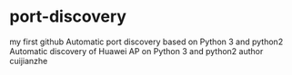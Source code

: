 # port-discovery
my first github
Automatic port discovery based on Python 3 and python2
Automatic discovery of Huawei AP on Python 3 and python2
author cuijianzhe
